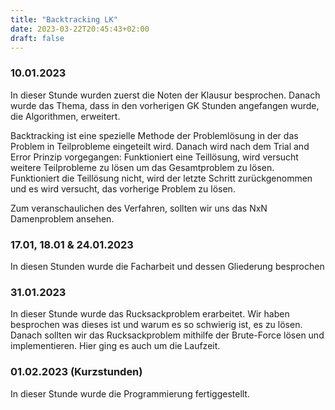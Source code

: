 ```yaml
---
title: "Backtracking LK"
date: 2023-03-22T20:45:43+02:00
draft: false
---
```



### 10.01.2023

In dieser Stunde wurden zuerst die Noten der Klausur besprochen. Danach wurde das Thema, dass in den vorherigen GK Stunden angefangen wurde, die Algorithmen, erweitert. 

Backtracking ist eine spezielle Methode der Problemlösung in der das Problem in Teilprobleme eingeteilt wird. Danach wird nach dem Trial and Error Prinzip vorgegangen: Funktioniert eine Teillösung, wird versucht weitere Teilprobleme zu lösen um das Gesamtproblem zu lösen. Funktioniert die Teillösung nicht, wird der letzte Schritt zurückgenommen und es wird versucht, das vorherige Problem zu lösen.

Zum veranschaulichen des Verfahren, sollten wir uns das NxN Damenproblem ansehen.

### 17.01, 18.01 & 24.01.2023

In diesen Stunden wurde die Facharbeit und dessen Gliederung besprochen

### 31.01.2023

In dieser Stunde wurde das Rucksackproblem erarbeitet. Wir haben besprochen was dieses ist und warum es so schwierig ist, es zu lösen. Danach sollten wir das Rucksackproblem mithilfe der Brute-Force lösen und implementieren. Hier ging es auch um die Laufzeit.

### 01.02.2023 (Kurzstunden)

In dieser Stunde wurde die Programmierung fertiggestellt.

